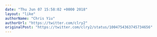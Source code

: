 ```yaml
---
date: "Thu Jun 07 15:58:02 +0000 2018"
layout: "like"
authorName: "Chris Yiu"
authorUrl: "https://twitter.com/clry2"
originalPost: "https://twitter.com/clry2/status/1004754363745734656"
---
```

